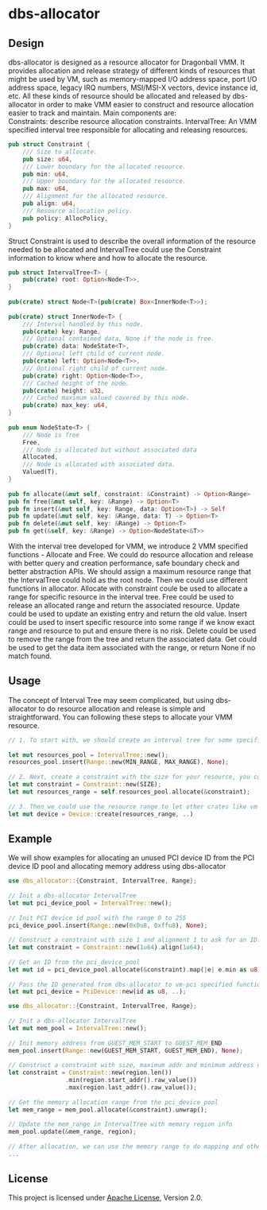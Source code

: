 # dbs-allocator

## Design

dbs-allocator is designed as a resource allocator for Dragonball VMM. It provides allocation and release strategy of different kinds of resources that might be used by VM, such as memory-mapped I/O address space, port I/O address space, legacy IRQ numbers, MSI/MSI-X vectors, device instance id, etc. All these kinds of resource should be allocated and released by dbs-allocator in order to make VMM easier to construct and resource allocation easier to track and maintain.
Main components are:   
Constraints: describe resource allocation constraints.
IntervalTree: An VMM specified interval tree responsible for allocating and releasing resources.

```rust
pub struct Constraint {
    /// Size to allocate.
    pub size: u64,
    /// Lower boundary for the allocated resource.
    pub min: u64,
    /// Upper boundary for the allocated resource.
    pub max: u64,
    /// Alignment for the allocated resource.
    pub align: u64,
    /// Resource allocation policy.
    pub policy: AllocPolicy,
}
```

Struct Constraint is used to describe the overall information of the resource needed to be allocated and IntervalTree could use the Constraint information to know where and how to allocate the resource.
```rust
pub struct IntervalTree<T> {
    pub(crate) root: Option<Node<T>>,
}
​
pub(crate) struct Node<T>(pub(crate) Box<InnerNode<T>>);
​
pub(crate) struct InnerNode<T> {
    /// Interval handled by this node.
    pub(crate) key: Range,
    /// Optional contained data, None if the node is free.
    pub(crate) data: NodeState<T>,
    /// Optional left child of current node.
    pub(crate) left: Option<Node<T>>,
    /// Optional right child of current node.
    pub(crate) right: Option<Node<T>>,
    /// Cached height of the node.
    pub(crate) height: u32,
    /// Cached maximum valued covered by this node.
    pub(crate) max_key: u64,
}
​
pub enum NodeState<T> {
    /// Node is free
    Free,
    /// Node is allocated but without associated data
    Allocated,
    /// Node is allocated with associated data.
    Valued(T),
}
​
pub fn allocate(&mut self, constraint: &Constraint) -> Option<Range>
pub fn free(&mut self, key: &Range) -> Option<T>
pub fn insert(&mut self, key: Range, data: Option<T>) -> Self
pub fn update(&mut self, key: &Range, data: T) -> Option<T>
pub fn delete(&mut self, key: &Range) -> Option<T> 
pub fn get(&self, key: &Range) -> Option<NodeState<&T>>

```
With the interval tree developed for VMM, we introduce 2 VMM specified functions - Allocate and Free.  We could do resource allocation and release with better query and creation performance, safe boundary check and better abstraction APIs.
We should assign a maximum resource range that the IntervalTree could hold as the root node. Then we could use different functions in allocator.
Allocate with constraint coule be used to allocate a range for specific resource in the interval tree. 
Free could be used to release an allocated range and return the associated resource.
Update could be used to update an existing entry and return the old value.
Insert could be used to insert specific resource into some range if we know exact range and resource to put and ensure there is no risk.
Delete could be used to remove the range from the tree and return the associated data.
Get could be used to get the data item associated with the range, or return None if no match found.
## Usage
The concept of Interval Tree may seem complicated, but using dbs-allocator to do resource allocation and release is simple and straightforward. 
You can following these steps to allocate your VMM resource.
```rust
// 1. To start with, we should create an interval tree for some specific resouces and give maximum address/id range as root node. The range here could be address range, id range, etc.
​
let mut resources_pool = IntervalTree::new(); 
resources_pool.insert(Range::new(MIN_RANGE, MAX_RANGE), None); 
​
// 2. Next, create a constraint with the size for your resource, you could also assign the maximum, minimum and alignment for the constraint. Then we could use the constraint to allocate the resource in the range we previously decided. Interval Tree will give you the appropriate range. 
let mut constraint = Constraint::new(SIZE);
let mut resources_range = self.resources_pool.allocate(&constraint);
​
// 3. Then we could use the resource range to let other crates like vm-pci / vm-device to create and maintain the device
let mut device = Device::create(resources_range, ..)
```

## Example
We will show examples for allocating an unused PCI device ID from the PCI device ID pool and allocating memory address using dbs-allocator
```rust
use dbs_allocator::{Constraint, IntervalTree, Range};
​
// Init a dbs-allocator IntervalTree
let mut pci_device_pool = IntervalTree::new();
​
// Init PCI device id pool with the range 0 to 255
pci_device_pool.insert(Range::new(0x0u8, 0xffu8), None); 
​
// Construct a constraint with size 1 and alignment 1 to ask for an ID. 
let mut constraint = Constraint::new(1u64).align(1u64); 
​
// Get an ID from the pci_device_pool
let mut id = pci_device_pool.allocate(&constraint).map(|e| e.min as u8); 
​
// Pass the ID generated from dbs-allocator to vm-pci specified functions to create pci devices
let mut pci_device = PciDevice::new(id as u8, ..);

```

```rust
use dbs_allocator::{Constraint, IntervalTree, Range};
​
// Init a dbs-allocator IntervalTree
let mut mem_pool = IntervalTree::new();
​
// Init memory address from GUEST_MEM_START to GUEST_MEM_END
mem_pool.insert(Range::new(GUEST_MEM_START, GUEST_MEM_END), None); 
​
// Construct a constraint with size, maximum addr and minimum address of memory region to ask for an memory allocation range. 
let constraint = Constraint::new(region.len())
                .min(region.start_addr().raw_value())
                .max(region.last_addr().raw_value());
​
// Get the memory allocation range from the pci_device_pool
let mem_range = mem_pool.allocate(&constraint).unwrap(); 
​
// Update the mem_range in IntervalTree with memory region info
mem_pool.update(&mem_range, region);
​
// After allocation, we can use the memory range to do mapping and other memory related work.
...
```

## License

This project is licensed under [Apache License](http://www.apache.org/licenses/LICENSE-2.0), Version 2.0.